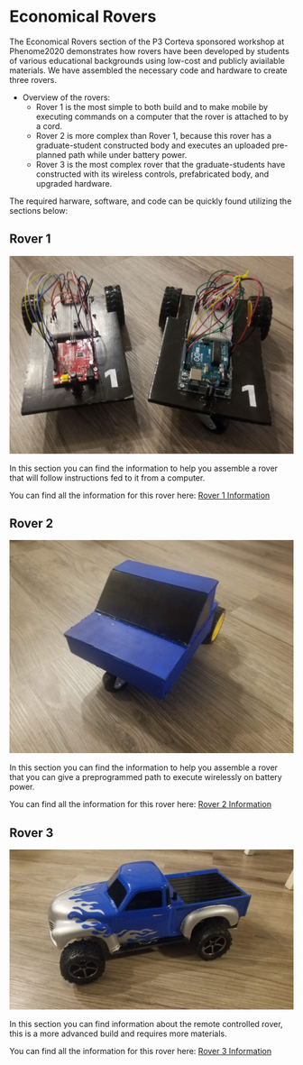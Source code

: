 # Economical Rovers

The Economical Rovers section of the P3 Corteva sponsored workshop at Phenome2020 demonstrates how rovers have been developed by students of various educational backgrounds using low-cost and publicly aviailable materials. We have assembled the necessary code and hardware to create three rovers. 

* Overview of the rovers:
    + Rover 1 is the most simple to both build and to make mobile by executing commands on a computer that the rover is attached to by a cord.
    + Rover 2 is more complex than Rover 1, because this rover has a graduate-student constructed body and executes an uploaded pre-planned path while under battery power. 
    + Rover 3 is the most complex rover that the graduate-students have constructed with its wireless controls, prefabricated body, and upgraded hardware.

<!--
This section of workshop is focused on the use of rovers assembled using resources that can be obtained at relatively low-cost. Below you will find three different sections covering the different types of rovers that were on display at the workshop. The first section is for the smaller rover that was fed commands from a computer and then executed those commands. The second section covers the rover that had code uploaded and could execute a pre-planned path when supplied with battery power. The final section is a more advanced rover that is controlled from a controller wirelessly and has a more complex set up.
-->


The required harware, software, and code can be quickly found utilizing the sections below:

## Rover 1

![](./Rover_Images/Rover_1.jpg)

In this section you can find the information to help you assemble a rover that will follow instructions fed to it from a computer.

You can find all the information for this rover here: [Rover 1 Information](./P3-Rover-1)

## Rover 2

![](./Rover_Images/Rover_2.jpg)

In this section you can find the information to help you assemble a rover that you can give a preprogrammed path to execute wirelessly on battery power.

You can find all the information for this rover here: [Rover 2 Information](./P3-Rover-2)

## Rover 3

![](./Rover_Images/Rover_3.jpg)

In this section you can find information about the remote controlled rover, this is a more advanced build and requires more materials.

You can find all the information for this rover here: [Rover 3 Information](./P3-Rover-3)
